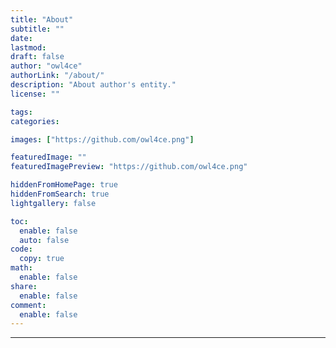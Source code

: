 ```yaml
---
title: "About"
subtitle: ""
date: 
lastmod: 
draft: false
author: "owl4ce"
authorLink: "/about/"
description: "About author's entity."
license: ""

tags:
categories:

images: ["https://github.com/owl4ce.png"]

featuredImage: ""
featuredImagePreview: "https://github.com/owl4ce.png"

hiddenFromHomePage: true
hiddenFromSearch: true
lightgallery: false

toc:
  enable: false
  auto: false
code:
  copy: true
math:
  enable: false
share:
  enable: false
comment:
  enable: false
---
```


---